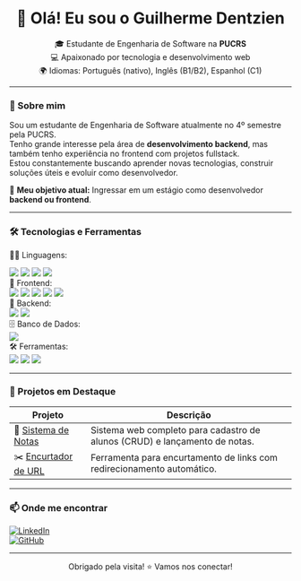 <h1 align="center">👋 Olá! Eu sou o Guilherme Dentzien</h1>

<p align="center">
  🎓 Estudante de Engenharia de Software na <strong>PUCRS</strong><br>
  💻 Apaixonado por tecnologia e desenvolvimento web<br>
  🌍 Idiomas: Português (nativo), Inglês (B1/B2), Espanhol (C1)
</p>

---

### 🚀 Sobre mim

Sou um estudante de Engenharia de Software atualmente no 4º semestre pela PUCRS.  
Tenho grande interesse pela área de **desenvolvimento backend**, mas também tenho experiência no frontend com projetos fullstack.  
Estou constantemente buscando aprender novas tecnologias, construir soluções úteis e evoluir como desenvolvedor.

🎯 **Meu objetivo atual:** Ingressar em um estágio como desenvolvedor **backend ou frontend**.

---


### 🛠️ Tecnologias e Ferramentas

👨‍💻 Linguagens:
<div> <img src="https://img.shields.io/badge/Python-3776AB?style=for-the-badge&logo=python&logoColor=white"/> <img src="https://img.shields.io/badge/Java-007396?style=for-the-badge&logo=java&logoColor=white"/> <img src="https://img.shields.io/badge/JavaScript-F7DF1E?style=for-the-badge&logo=javascript&logoColor=black"/> <img src="https://img.shields.io/badge/TypeScript-3178C6?style=for-the-badge&logo=typescript&logoColor=white"/> </div>
🎨 Frontend:
<div> <img src="https://img.shields.io/badge/React-61DAFB?style=for-the-badge&logo=react&logoColor=black"/> <img src="https://img.shields.io/badge/Vite-646CFF?style=for-the-badge&logo=vite&logoColor=white"/> <img src="https://img.shields.io/badge/HTML5-E34F26?style=for-the-badge&logo=html5&logoColor=white"/> <img src="https://img.shields.io/badge/CSS3-1572B6?style=for-the-badge&logo=css3&logoColor=white"/> <img src="https://img.shields.io/badge/Tailwind%20CSS-38B2AC?style=for-the-badge&logo=tailwind-css&logoColor=white"/> </div>
🧠 Backend:
<div> <img src="https://img.shields.io/badge/Node.js-339933?style=for-the-badge&logo=node.js&logoColor=white"/> <img src="https://img.shields.io/badge/Express.js-000000?style=for-the-badge&logo=express&logoColor=white"/> </div>
🗄️ Banco de Dados:
<div> <img src="https://img.shields.io/badge/MongoDB-47A248?style=for-the-badge&logo=mongodb&logoColor=white"/> </div>
🛠️ Ferramentas:
<div> <img src="https://img.shields.io/badge/Vercel-000000?style=for-the-badge&logo=vercel&logoColor=white"/> <img src="https://img.shields.io/badge/Render-46E3B7?style=for-the-badge&logo=render&logoColor=white"/> <img src="https://img.shields.io/badge/Postman-FF6C37?style=for-the-badge&logo=postman&logoColor=white"/> </div> 

---

### 📌 Projetos em Destaque

| Projeto | Descrição |
|--------|-----------|
| 🔗 [Sistema de Notas](https://github.com/guigs028/Sistema-Notas) | Sistema web completo para cadastro de alunos (CRUD) e lançamento de notas. |
| ✂️ [Encurtador de URL](https://github.com/guigs028/EncurtadorURL) | Ferramenta para encurtamento de links com redirecionamento automático. |

---

### 📫 Onde me encontrar

[![LinkedIn](https://img.shields.io/badge/LinkedIn-Perfil-blue?logo=linkedin)](https://www.linkedin.com/in/guilhermedentzien/)  
[![GitHub](https://img.shields.io/badge/GitHub-guigs028-333?logo=github)](https://github.com/guigs028)

---

<p align="center">
  Obrigado pela visita! ⭐ Vamos nos conectar!
</p>
